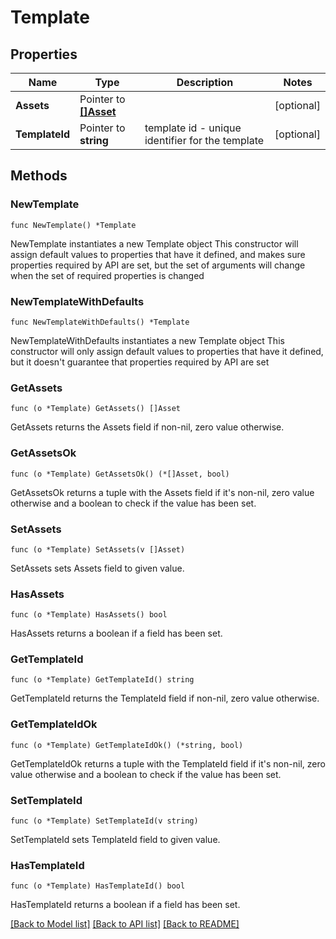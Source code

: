 # Template

## Properties

Name | Type | Description | Notes
------------ | ------------- | ------------- | -------------
**Assets** | Pointer to [**[]Asset**](Asset.md) |  | [optional] 
**TemplateId** | Pointer to **string** | template id - unique identifier for the template | [optional] 

## Methods

### NewTemplate

`func NewTemplate() *Template`

NewTemplate instantiates a new Template object
This constructor will assign default values to properties that have it defined,
and makes sure properties required by API are set, but the set of arguments
will change when the set of required properties is changed

### NewTemplateWithDefaults

`func NewTemplateWithDefaults() *Template`

NewTemplateWithDefaults instantiates a new Template object
This constructor will only assign default values to properties that have it defined,
but it doesn't guarantee that properties required by API are set

### GetAssets

`func (o *Template) GetAssets() []Asset`

GetAssets returns the Assets field if non-nil, zero value otherwise.

### GetAssetsOk

`func (o *Template) GetAssetsOk() (*[]Asset, bool)`

GetAssetsOk returns a tuple with the Assets field if it's non-nil, zero value otherwise
and a boolean to check if the value has been set.

### SetAssets

`func (o *Template) SetAssets(v []Asset)`

SetAssets sets Assets field to given value.

### HasAssets

`func (o *Template) HasAssets() bool`

HasAssets returns a boolean if a field has been set.

### GetTemplateId

`func (o *Template) GetTemplateId() string`

GetTemplateId returns the TemplateId field if non-nil, zero value otherwise.

### GetTemplateIdOk

`func (o *Template) GetTemplateIdOk() (*string, bool)`

GetTemplateIdOk returns a tuple with the TemplateId field if it's non-nil, zero value otherwise
and a boolean to check if the value has been set.

### SetTemplateId

`func (o *Template) SetTemplateId(v string)`

SetTemplateId sets TemplateId field to given value.

### HasTemplateId

`func (o *Template) HasTemplateId() bool`

HasTemplateId returns a boolean if a field has been set.


[[Back to Model list]](../README.md#documentation-for-models) [[Back to API list]](../README.md#documentation-for-api-endpoints) [[Back to README]](../README.md)


